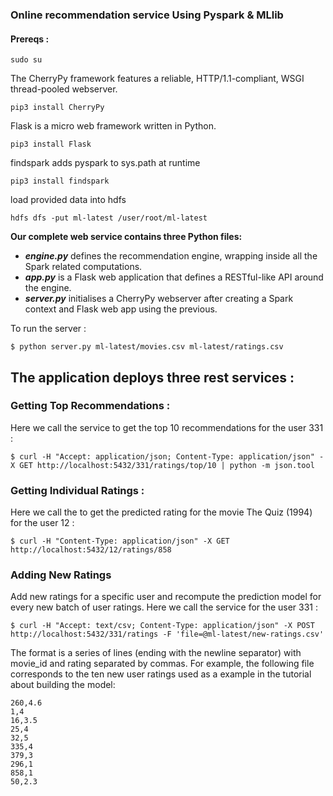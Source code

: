 ### Online recommendation service Using Pyspark & MLlib

#### Prereqs :

```console
sudo su
```

The CherryPy framework features a reliable, HTTP/1.1-compliant, WSGI thread-pooled webserver.
```console
pip3 install CherryPy
```

Flask is a micro web framework written in Python.
```console
pip3 install Flask
```

findspark adds pyspark to sys.path at runtime
```console
pip3 install findspark
```

load provided data into hdfs 
```console
hdfs dfs -put ml-latest /user/root/ml-latest
```

**Our complete web service contains three Python files:**
* ***engine.py*** defines the recommendation engine, wrapping inside all the Spark related computations.
* ***app.py*** is a Flask web application that defines a RESTful-like API around the engine.
* ***server.py*** initialises a CherryPy webserver after creating a Spark context and Flask web app using the previous.

To run the server :
```console
$ python server.py ml-latest/movies.csv ml-latest/ratings.csv
```

## The application deploys three rest services :

### Getting Top Recommendations :

Here we call the service to get the top 10 recommendations for the user 331 :
```console
$ curl -H "Accept: application/json; Content-Type: application/json" -X GET http://localhost:5432/331/ratings/top/10 | python -m json.tool
```

### Getting Individual Ratings :

Here we call the to get the predicted rating for the movie The Quiz (1994) for the user 12 :
```console
$ curl -H "Content-Type: application/json" -X GET http://localhost:5432/12/ratings/858
```

### Adding New Ratings

Add new ratings for a specific user and recompute the prediction model for every new batch of user ratings.
Here we call the service for the user 331 :
```console
$ curl -H "Accept: text/csv; Content-Type: application/json" -X POST http://localhost:5432/331/ratings -F 'file=@ml-latest/new-ratings.csv'
```

The format is a series of lines (ending with the newline separator) with movie_id and rating separated by commas. For example, the following file corresponds to the ten new user ratings used as a example in the tutorial about building the model:
```csv
260,4.6  
1,4
16,3.5  
25,4  
32,5 
335,4
379,3
296,1
858,1
50,2.3
```
